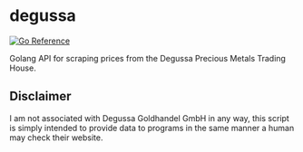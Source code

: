 # degussa

[![Go Reference](https://pkg.go.dev/badge/github.com/j0hax/degussa.svg)](https://pkg.go.dev/github.com/j0hax/degussa)

Golang API for scraping prices from the Degussa Precious Metals Trading House.

## Disclaimer

I am not associated with Degussa Goldhandel GmbH in any way, this script is simply intended to provide data to programs in the same manner a human may check their website.
